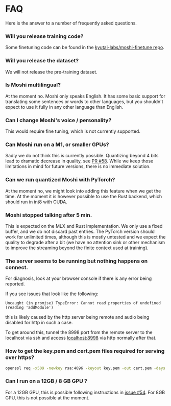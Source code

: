 # FAQ

Here is the answer to a number of frequently asked questions.

### Will you release training code?

Some finetuning code can be found in the [kyutai-labs/moshi-finetune repo](https://github.com/kyutai-labs/moshi-finetune).

### Will you release the dataset?

We will not release the pre-training dataset.

### Is Moshi multilingual?

At the moment no. Moshi only speaks English. It has some basic support for translating some sentences
or words to other languages, but you shouldn't expect to use it fully in any other language than English.

### Can I change Moshi's voice / personality?

This would require fine tuning, which is not currently supported.

### Can Moshi run on a M1, or smaller GPUs?

Sadly we do not think this is currently possible. Quantizing beyond 4 bits lead to dramatic
decrease in quality, see [PR #58](https://github.com/kyutai-labs/moshi/pull/58).
While we keep those limitations in mind for future versions, there is no immediate solution.

### Can we run quantized Moshi with PyTorch?

At the moment no, we might look into adding this feature when we get the time. At the moment
it is however possible to use the Rust backend, which should run in int8 with CUDA.

### Moshi stopped talking after 5 min.

This is expected on the MLX and Rust implementation.
We only use a fixed buffer, and we do not discard past entries.
The PyTorch version should work for unlimited times, although this is mostly untested and we
expect the quality to degrade after a bit (we have no attention sink or other mechanism to improve the streaming
beyond the finite context used at training).

### The server seems to be running but nothing happens on connect.

For diagnosis, look at your browser console if there is any error being
reported.

If you see issues that look like the following:
```
Uncaught (in promise) TypeError: Cannot read properties of undefined (reading 'addModule')
```
this is likely caused by the http server being remote and audio being disabled
for http in such a case.

To get around this, tunnel the 8998 port from the remote server to the localhost
via ssh and access [localhost:8998](http://localhost:8998) via http normally
after that.

### How to get the key.pem and cert.pem files required for serving over https?
```bash
openssl req -x509 -newkey rsa:4096 -keyout key.pem -out cert.pem -days 365 -nodes -subj "/CN=localhost"
```

### Can I run on a 12GB / 8 GB GPU ?
For a 12GB GPU, this is possible following instructions in [issue #54](https://github.com/kyutai-labs/moshi/issues/54).
For 8GB GPU, this is not possible at the moment.
